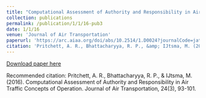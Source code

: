 ```yaml
---
title: "Computational Assessment of Authority and Responsibility in Air Traffic Concepts of Operation"
collection: publications
permalink: /publication/1/1/16-pub3
date: 1/1/16
venue: 'Journal of Air Transportation'
paperurl: 'https://arc.aiaa.org/doi/abs/10.2514/1.D0024?journalCode=jat'
citation: 'Pritchett, A. R., Bhattacharyya, R. P., &amp; IJtsma, M. (2016). Computational Assessment of Authority and Responsibility in Air Traffic Concepts of Operation. Journal of Air Transportation, 24(3), 93-101.'
---
```


<a href='https://arc.aiaa.org/doi/abs/10.2514/1.D0024?journalCode=jat'>Download paper here</a>

Recommended citation: Pritchett, A. R., Bhattacharyya, R. P., & IJtsma, M. (2016). Computational Assessment of Authority and Responsibility in Air Traffic Concepts of Operation. Journal of Air Transportation, 24(3), 93-101.